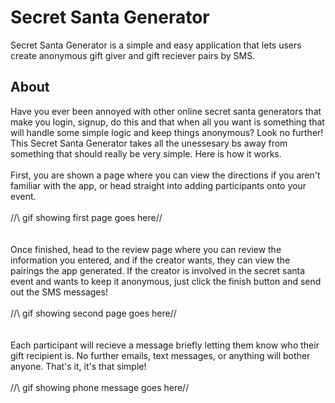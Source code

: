 # Secret Santa Generator
Secret Santa Generator is a simple and easy application that lets users create anonymous gift giver and gift reciever pairs by SMS.

## About
Have you ever been annoyed with other online secret santa generators that make you login, signup, do this and that when all you want is something that will handle some simple logic and keep things anonymous? Look no further! This Secret Santa Generator takes all the unessesary bs away from something that should really be very simple. Here is how it works.
<br></br>
First, you are shown a page where you can view the directions if you aren't familiar with the app, or head straight into adding participants onto your event.
<br></br>
/\/\ gif showing first page goes here/\/\
<br></br>
Once finished, head to the review page where you can review the information you entered, and if the creator wants, they can view the pairings the app generated. If the creator is involved in the secret santa event and wants to keep it anonymous, just click the finish button and send out the SMS messages!
<br></br>
/\/\ gif showing second page goes here/\/\
<br></br>
Each participant will recieve a message briefly letting them know who their gift recipient is. No further emails, text messages, or anything will bother anyone. That's it, it's that simple!
<br></br>
/\/\ gif showing phone message goes here/\/\
<br></br>
